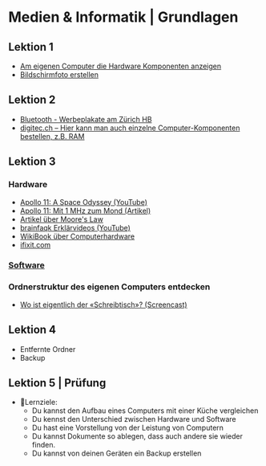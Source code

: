 # Medien & Informatik | Grundlagen

## Lektion 1
* [Am eigenen Computer die Hardware Komponenten anzeigen](https://gymnasium-immensee.github.io/IT/#-am-eigenen-computer-diehardware-komponenten-anzeigen)
* [Bildschirmfoto erstellen](https://gymnasium-immensee.github.io/IT/#-bildschirmfoto-video-erstellen)

## Lektion 2
* [Bluetooth - Werbeplakate am Zürich HB](https://www.tagesanzeiger.ch/zuerich/stadt/swisscom-lueftet-geheimnis-um-schwarze-boxen-am-hb-zuerich/story/29988994)
* [digitec.ch – Hier kann man auch einzelne Computer-Komponenten bestellen, z.B. RAM](https://www.digitec.ch/)

## Lektion 3
### Hardware
* [Apollo 11: A Space Odyssey (YouTube)](https://www.youtube.com/watch?v=yDm5RVzUlGk)
* [Apollo 11: Mit 1 MHz zum Mond (Artikel)](https://www.pctipp.ch/news/gesellschaft/artikel/apollo-11-mit-1-mhz-zum-mond-80567/)
* [Artikel über Moore's Law](https://www.spiegel.de/netzwelt/web/moore-s-law-die-goldene-regel-der-chiphersteller-broeckelt-a-1083468.html)
* [brainfaqk Erklärvideos (YouTube)](https://www.youtube.com/playlist?list=PL6DU7YsYvRpA31RgBg1MUTf2EuVtmAF-E&app=desktop)
* [WikiBook über Computerhardware](https://de.m.wikibooks.org/wiki/Computerhardware_f%C3%BCr_Anf%C3%A4nger)
* [ifixit.com](https://www.ifixit.com)

### [Software](https://gymnasium-immensee.github.io/IT/#-praktische-software)

### Ordnerstruktur des eigenen Computers entdecken
* [Wo ist eigentlich der «Schreibtisch»? (Screencast)](https://www.dropbox.com/s/w43wcndfdda53vz/Ordnerstruktur%20entdecken.mp4?dl=0)

## Lektion 4
* Entfernte Ordner
* Backup

## Lektion 5 | Prüfung
* 🎯Lernziele:
    * Du kannst den Aufbau eines Computers mit einer Küche vergleichen
    * Du kennst den Unterschied zwischen Hardware und Software
    * Du hast eine Vorstellung von der Leistung von Computern
    * Du kannst Dokumente so ablegen, dass auch andere sie wieder finden.
    * Du kannst von deinen Geräten ein Backup erstellen
